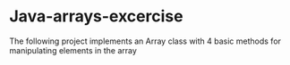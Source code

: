 # Java-arrays-excercise
The following project implements an Array class with 4 basic methods for manipulating elements in the array
